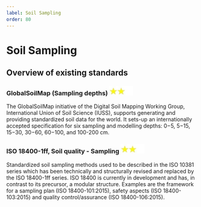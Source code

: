 ```yaml
---
label: Soil Sampling
order: 80
---
```

# Soil Sampling

## Overview of existing standards

### GlobalSoilMap (Sampling depths) ![](/static/img/two_star.jpg)

The GlobalSoilMap initiative of the Digital Soil Mapping Working Group, International Union of Soil Science (IUSS),
supports generating and providing standardized soil data for the world. It sets-up an internationally accepted
specification for six sampling and modelling depths: 0−5, 5−15, 15−30, 30−60, 60−100, and 100-200 cm.

### ISO 18400-1ff, Soil quality - Sampling ![](/static/img/two_star.jpg)

Standardized soil sampling methods used to be described in the ISO 10381 series which has been technically and
structurally revised and replaced by the ISO 18400-1ff series. ISO 18400 is currently in development and has, in
contrast to its precursor, a modular structure. Examples are the framework for a sampling plan (ISO 18400-101:2015),
safety aspects (ISO 18400-103:2015) and quality control/assurance (ISO 18400-106:2015).